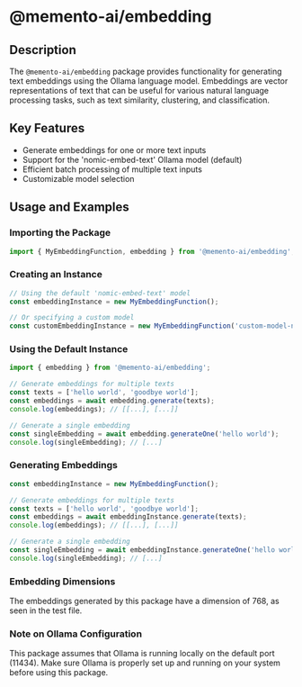 # @memento-ai/embedding

## Description
The `@memento-ai/embedding` package provides functionality for generating text embeddings using the Ollama language model. Embeddings are vector representations of text that can be useful for various natural language processing tasks, such as text similarity, clustering, and classification.

## Key Features
- Generate embeddings for one or more text inputs
- Support for the 'nomic-embed-text' Ollama model (default)
- Efficient batch processing of multiple text inputs
- Customizable model selection

## Usage and Examples

### Importing the Package
```typescript
import { MyEmbeddingFunction, embedding } from '@memento-ai/embedding';
```

### Creating an Instance
```typescript
// Using the default 'nomic-embed-text' model
const embeddingInstance = new MyEmbeddingFunction();

// Or specifying a custom model
const customEmbeddingInstance = new MyEmbeddingFunction('custom-model-name');
```

### Using the Default Instance
```typescript
import { embedding } from '@memento-ai/embedding';

// Generate embeddings for multiple texts
const texts = ['hello world', 'goodbye world'];
const embeddings = await embedding.generate(texts);
console.log(embeddings); // [[...], [...]]

// Generate a single embedding
const singleEmbedding = await embedding.generateOne('hello world');
console.log(singleEmbedding); // [...]
```

### Generating Embeddings
```typescript
const embeddingInstance = new MyEmbeddingFunction();

// Generate embeddings for multiple texts
const texts = ['hello world', 'goodbye world'];
const embeddings = await embeddingInstance.generate(texts);
console.log(embeddings); // [[...], [...]]

// Generate a single embedding
const singleEmbedding = await embeddingInstance.generateOne('hello world');
console.log(singleEmbedding); // [...]
```

### Embedding Dimensions
The embeddings generated by this package have a dimension of 768, as seen in the test file.

### Note on Ollama Configuration
This package assumes that Ollama is running locally on the default port (11434). Make sure Ollama is properly set up and running on your system before using this package.
